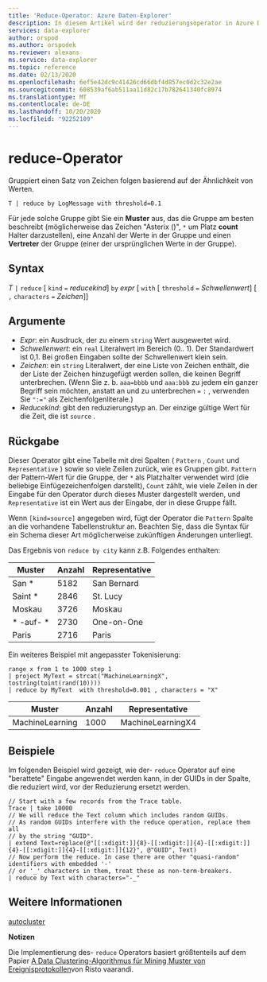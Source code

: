 ```yaml
---
title: 'Reduce-Operator: Azure Daten-Explorer'
description: In diesem Artikel wird der reduzierungsoperator in Azure Daten-Explorer beschrieben.
services: data-explorer
author: orspod
ms.author: orspodek
ms.reviewer: alexans
ms.service: data-explorer
ms.topic: reference
ms.date: 02/13/2020
ms.openlocfilehash: 6ef5e42dc9c41426cd66dbf4d857ec0d2c32e2ae
ms.sourcegitcommit: 608539af6ab511aa11d82c17b782641340fc8974
ms.translationtype: MT
ms.contentlocale: de-DE
ms.lasthandoff: 10/20/2020
ms.locfileid: "92252109"
---
```

# <a name="reduce-operator"></a>reduce-Operator

Gruppiert einen Satz von Zeichen folgen basierend auf der Ähnlichkeit von Werten.

```kusto
T | reduce by LogMessage with threshold=0.1
```

Für jede solche Gruppe gibt Sie ein **Muster** aus, das die Gruppe am besten beschreibt (möglicherweise das Zeichen "Asterix ()", `*` um Platz **count** Halter darzustellen), eine Anzahl der Werte in der Gruppe und einen **Vertreter** der Gruppe (einer der ursprünglichen Werte in der Gruppe).

## <a name="syntax"></a>Syntax

*T* `|` `reduce` [ `kind` `=` *reducekind*] `by` *expr* [ `with` [ `threshold` `=` *Schwellenwert*] [ `,` `characters` `=` *Zeichen*]]

## <a name="arguments"></a>Argumente

* *Expr*: ein Ausdruck, der zu einem `string` Wert ausgewertet wird.
* *Schwellenwert*: ein `real` Literalwert im Bereich (0.. 1). Der Standardwert ist 0,1. Bei großen Eingaben sollte der Schwellenwert klein sein. 
* *Zeichen*: ein `string` Literalwert, der eine Liste von Zeichen enthält, die der Liste der Zeichen hinzugefügt werden sollen, die keinen Begriff unterbrechen. (Wenn Sie z. b. `aaa=bbbb` und `aaa:bbb` zu jedem ein ganzer Begriff sein möchten, anstatt an und zu unterbrechen `=` `:` , verwenden Sie `":="` als Zeichenfolgenliterale.)
* *Reducekind*: gibt den reduzierungstyp an. Der einzige gültige Wert für die Zeit, die ist `source` .

## <a name="returns"></a>Rückgabe

Dieser Operator gibt eine Tabelle mit drei Spalten ( `Pattern` , `Count` und `Representative` ) sowie so viele Zeilen zurück, wie es Gruppen gibt. `Pattern` der Pattern-Wert für die Gruppe, der `*` als Platzhalter verwendet wird (die beliebige Einfügezeichenfolgen darstellt), `Count` zählt, wie viele Zeilen in der Eingabe für den Operator durch dieses Muster dargestellt werden, und `Representative` ist ein Wert aus der Eingabe, der in diese Gruppe fällt.

Wenn `[kind=source]` angegeben wird, fügt der Operator die `Pattern` Spalte an die vorhandene Tabellenstruktur an.
Beachten Sie, dass die Syntax für ein Schema dieser Art möglicherweise zukünftigen Änderungen unterliegt.

Das Ergebnis von `reduce by city` kann z.B. Folgendes enthalten: 

|Muster     |Anzahl |Representative|
|------------|------|--------------|
| San *      | 5182 |San Bernard   |
| Saint *    | 2846 |St. Lucy    |
| Moskau     | 3726 |Moskau        |
| \* -auf- \* | 2730 |One-on-One  |
| Paris      | 2716 |Paris         |

Ein weiteres Beispiel mit angepasster Tokenisierung:

<!-- csl: https://help.kusto.windows.net:443/Samples -->
```kusto
range x from 1 to 1000 step 1
| project MyText = strcat("MachineLearningX", tostring(toint(rand(10))))
| reduce by MyText  with threshold=0.001 , characters = "X" 
```

|Muster         |Anzahl|Representative   |
|----------------|-----|-----------------|
|MachineLearning|1000 |MachineLearningX4|

## <a name="examples"></a>Beispiele

Im folgenden Beispiel wird gezeigt, wie der- `reduce` Operator auf eine "berattete" Eingabe angewendet werden kann, in der GUIDs in der Spalte, die reduziert wird, vor der Reduzierung ersetzt werden.

```kusto
// Start with a few records from the Trace table.
Trace | take 10000
// We will reduce the Text column which includes random GUIDs.
// As random GUIDs interfere with the reduce operation, replace them all
// by the string "GUID".
| extend Text=replace(@"[[:xdigit:]]{8}-[[:xdigit:]]{4}-[[:xdigit:]]{4}-[[:xdigit:]]{4}-[[:xdigit:]]{12}", @"GUID", Text)
// Now perform the reduce. In case there are other "quasi-random" identifiers with embedded '-'
// or '_' characters in them, treat these as non-term-breakers.
| reduce by Text with characters="-_"
```

## <a name="see-also"></a>Weitere Informationen

[autocluster](./autoclusterplugin.md)

**Notizen**

Die Implementierung des- `reduce` Operators basiert größtenteils auf dem Papier [A Data Clustering-Algorithmus für Mining Muster von Ereignisprotokollen](https://ristov.github.io/publications/slct-ipom03-web.pdf)von Risto vaarandi.
